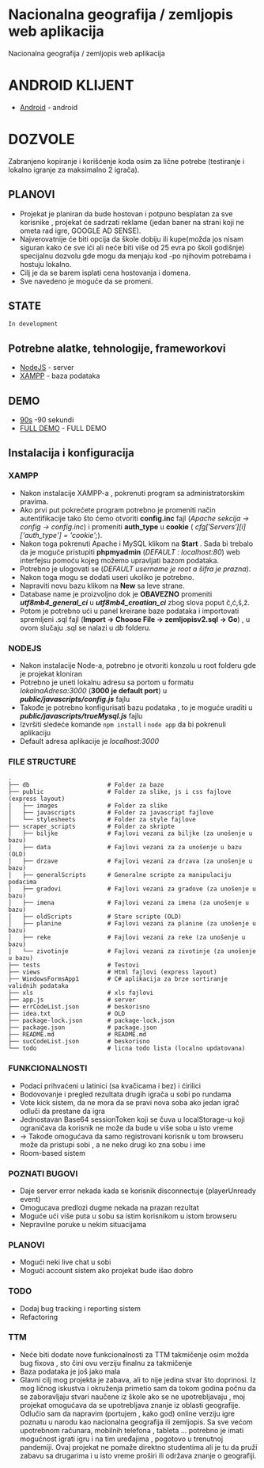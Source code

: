 # Nacionalna geografija / zemljopis web aplikacija

Nacionalna geografija / zemljopis web aplikacija

# ANDROID KLIJENT

* [Android](https://github.com/WickedyWick/Zemljopis-Android) - android

# DOZVOLE
Zabranjeno kopiranje i korišćenje koda osim za lične potrebe (testiranje i lokalno igranje za maksimalno 2 igrača).
    
## PLANOVI
- Projekat je planiran da bude hostovan i potpuno besplatan za sve korisnike , projekat će sadrzati reklame (jedan baner na strani koji ne ometa rad igre, GOOGLE AD SENSE).
- Najverovatnije će biti opcija da škole dobiju ili kupe(možda jos nisam siguran kako će sve ići ali neće biti više od 25 evra po školi godišnje) specijalnu dozvolu gde mogu da menjaju kod -po njihovim potrebama i hostuju lokalno.
- Cilj je da se barem isplati cena hostovanja i domena.
- Sve navedeno je moguće da se promeni.

## STATE
    In development

## Potrebne alatke, tehnologije, frameworkovi

* [NodeJS](https://nodejs.org/en/) - server
* [XAMPP](https://www.apachefriends.org/index.html) - baza podataka

## DEMO 

* [90s](https://www.youtube.com/watch?v=lvL02iGEqRk) -90 sekundi
* [FULL DEMO](https://www.youtube.com/watch?v=COptxK_RlOs) - FULL DEMO

## Instalacija i konfiguracija 

### XAMPP
- Nakon instalacije XAMPP-a , pokrenuti program sa administratorskim pravima.
- Ako prvi put pokrećete program potrebno je promeniti način autentifikacije tako što ćemo otvoriti **config.inc** fajl (*Apache sekcija -> config -> config.inc*) i promeniti **auth_type** u **cookie** ( *$cfg['Servers'][$i]['auth_type'] = 'cookie';*).
- Nakon toga pokrenuti Apache i MySQL klikom na **Start** . Sada bi trebalo da je moguće pristupiti **phpmyadmin** (*DEFAULT : localhost:80*) web interfejsu pomoću kojeg možemo upravljati bazom podataka.
- Potrebno je ulogovati se (*DEFAULT username je root a šifra je prazna*).
- Nakon toga mogu se dodati useri ukoliko je potrebno.
- Napraviti novu bazu klikom na **New** sa leve strane.
- Database name je proizvoljno dok je **OBAVEZNO** promeniti ***utf8mb4_general_ci*** u ***utf8mb4_croatian_ci*** zbog slova poput č,ć,š,ž.
- Potom je potrebno ući u panel kreirane baze podataka i importovati spremljeni .sql fajl (**Import -> Choose File -> zemljopisv2.sql -> Go**) , u ovom slučaju .sql se nalazi u *db* folderu.

### NODEJS
- Nakon instalacije Node-a, potrebno je otvoriti konzolu u root folderu gde je projekat kloniran 
- Potrebno je uneti lokalnu adresu sa portom u formatu *lokalnaAdresa:3000* (**3000 je default port**) u ***public/javascripts/config.js*** fajlu
- Takođe je potrebno konfigurisati bazu podataka , to je moguće uraditi u ***public/javascripts/trueMysql.js*** fajlu
- Izvršiti sledeće komande ``` npm install ``` i ``` node app ``` da bi pokrenuli aplikaciju
- Default adresa aplikacije je *localhost:3000*

### FILE STRUCTURE
    .
    ├── db                      # Folder za baze
    ├── public                  # Folder za slike, js i css fajlove (express layout)
    │   ├── images              # Folder za slike
    │   ├── javascripts         # Folder za javascript fajlove
    │   └── stylesheets         # Folder za style fajlove
    ├── scraper_scripts         # Folder za skripte
    │   ├── biljke              # Fajlovi vezani za biljke (za unošenje u bazu)
    │   ├── data                # Fajlovi vezani za za unošenje u bazu (OLD)
    │   ├── drzave              # Fajlovi vezani za drzava (za unošenje u bazu)
    │   ├── generalScripts      # Generalne scripte za manipulaciju podacima
    │   ├── gradovi             # Fajlovi vezani za gradove (za unošenje u bazu)
    │   ├── imena               # Fajlovi vezani za imena (za unošenje u bazu)
    │   ├── oldScripts          # Stare scripte (OLD)
    │   ├── planine             # Fajlovi vezani za planine (za unošenje u bazu)
    │   ├── reke                # Fajlovi vezani za reke (za unošenje u bazu)
    │   └── zivotinje           # Fajlovi vezani za zivotinje (za unošenje u bazu)
    ├── tests                   # Testovi 
    ├── views                   # Html fajlovi (express layout)
    ├── WindowsFormsApp1        # C# aplikacija za brze sortiranje validnih podataka
    ├── xls                     # xls fajlovi 
    ├── app.js                  # server
    ├── errCodeList.json        # beskorisno
    ├── idea.txt                # OLD
    ├── package-lock.json       # package-lock.json
    ├── package.json            # package.json
    ├── README.md               # README.md
    ├── sucCodeList.json        # beskorisno
    └── todo                    # licna todo lista (localno updatovana)
     
### FUNKCIONALNOSTI
- Podaci prihvaćeni u latinici (sa kvačicama i bez) i ćirilici
- Bodovovanje i pregled rezultata drugih igrača u sobi po rundama
- Vote kick sistem, da ne mora da se pravi nova soba ako jedan igrač odluči da prestane da igra
- Jednostavan Base64 sessionToken koji se čuva u localStorage-u koji ograničava da korisnik ne može da bude u više soba u isto vreme 
- -> Takođe omogućava da samo registrovani korisnik u tom browseru može da pristupi sobi , a ne neko drugi ko zna sobu i ime 
- Room-based sistem

### POZNATI BUGOVI
- Daje server error nekada kada se korisnik disconnectuje (playerUnready event)
- Omogucava predlozi dugme nekada na prazan rezultat
- Moguće ući više puta u sobu sa istim korisnikom u istom browseru 
- Nepravilne poruke u nekim situacijama

### PLANOVI
- Mogući neki live chat u sobi
- Mogući account sistem ako projekat bude išao dobro



### TODO
- Dodaj bug tracking i reporting sistem 
- Refactoring

### TTM
- Neće biti dodate nove funkcionalnosti za TTM takmičenje osim možda bug fixova , sto čini ovu verziju finalnu za takmičenje
- Baza podataka je još jako mala
- Glavni cilj mog projekta je zabava, ali to nije jedina stvar što doprinosi. Iz mog ličnog iskustva i okruženja primetio sam da tokom godina počnu da se zaboravljaju stvari naučene iz škole ako se ne upotrebljavaju , moj projekat omogućava da se upotrebljava znanje iz oblasti geografije. Odlučio sam da napravim (portujem , kako god) online verziju igre poznatu u narodu kao nacionalna geografija ili zemljopis. Sa sve većom upotrebnom računara, mobilnih telefona , tableta ... potrebno je imati mogućnost igrati igru i na tim uređajima , pogotovo u trenutnoj pandemiji. Ovaj projekat ne pomaže direktno studentima ali je tu da pruži zabavu sa drugarima i u isto vreme proširi ili održava znanje o geografiji.